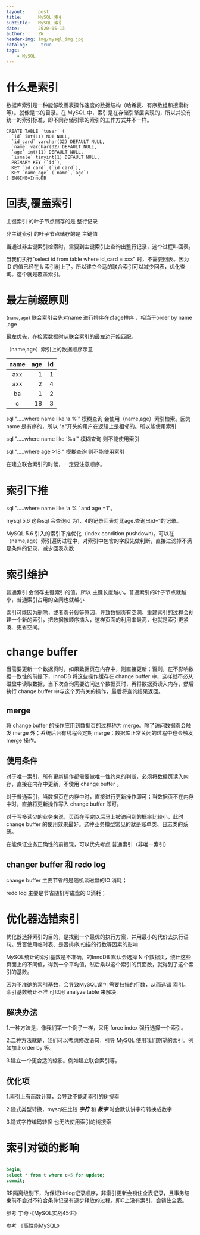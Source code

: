 ```yaml
---
layout:     post
title:      MySQL 索引
subtitle:   MySQL 索引
date:       2020-05-13
author:     ZW
header-img: img/mysql_img.jpg
catalog: 	 true
tags:
    - MySQL
---
```


# 什么是索引
数据库索引是一种能够改善表操作速度的数据结构（哈希表、有序数组和搜索树等）。就像是书的目录。在 MySQL 中，索引是在存储引擎层实现的，所以并没有统一的索引标准，即不同存储引擎的索引的工作方式并不一样。


```
CREATE TABLE `tuser` (
  `id` int(11) NOT NULL,
  `id_card` varchar(32) DEFAULT NULL,
  `name` varchar(32) DEFAULT NULL,
  `age` int(11) DEFAULT NULL,
  `ismale` tinyint(1) DEFAULT NULL,
  PRIMARY KEY (`id`),
  KEY `id_card` (`id_card`),
  KEY `name_age` (`name`,`age`)
) ENGINE=InnoDB
```
# 回表,覆盖索引
主键索引 的叶子节点储存的是 整行记录

非主键索引 的叶子节点储存的是 主键值

当通过非主键索引检索时，需要到主键索引上查询出整行记录，这个过程叫回表。

当我们执行"select id from table where id_card = xxx" 时，不需要回表。因为ID 的值已经在 k 索引树上了。所以建立合适的联合索引可以减少回表，优化查询。这个就是覆盖索引。
# 最左前缀原则
(`name`,`age`) 联合索引会先对name 进行排序在对age排序 ，相当于order by  name ,age

最左优先，在检索数据时从联合索引的最左边开始匹配。

（name,age）索引上的数据顺序示意

 | name           | age  |id  |
 |:-------------:| -----:| ----:|
 | axx           | 1  |1  |
 | axx          | 2  |4  |
 | ba          | 1  |2 |
 | c          | 18 |3 |
   
sql ".....where name like ‘a %’" 模糊查询 会使用（name,age）索引检索。因为name 是有序的，所以 "a"开头的用户在逻辑上是相邻的。所以能使用索引

sql ".....where name like ‘%a’" 模糊查询 则不能使用索引

sql ".....where age >18 " 模糊查询 则不能使用索引


在建立联合索引的时候，一定要注意顺序。


# 索引下推

sql ".....where name like ‘a % ’ and age =1"。
 
mysql 5.6 这条sql 会查询id 为1，4的记录回表对比age.查询出id=1的记录。

MySQL 5.6 引入的索引下推优化（index condition pushdown)。可以在（name,age）索引遍历过程中，对索引中包含的字段先做判断，直接过滤掉不满足条件的记录，减少回表次数


# 索引维护
普通索引 会储存主键索引的值。所以 主键长度越小，普通索引的叶子节点就越小，普通索引占用的空间也就越小

索引可能因为删除，或者页分裂等原因，导致数据页有空洞，重建索引的过程会创建一个新的索引，把数据按顺序插入，这样页面的利用率最高，也就是索引更紧凑、更省空间。



# change buffer

当需要更新一个数据页时，如果数据页在内存中，则直接更新；否则，在不影响数据一致性的前提下，InnoDB 将这些操作缓存在 change buffer 中，这样就不必从磁盘中读取数据，当下次查询需要访问这个数据页时，再将数据页读入内存，然后执行 change  buffer 中与这个页有关的操作，最后将查询结果返回。

## merge
将  change  buffer 的操作应用到数据页的过程称为 merge。除了访问数据页会触发 merge 外；系统后台有线程会定期 merge；数据库正常关闭的过程中也会触发 merge 操作。

## 使用条件
对于唯一索引，所有更新操作都需要做唯一性约束的判断，必须将数据页读入内存，直接在内存中更新，不使用 change  buffer 。

对于普通索引，当数据页在内存中时，直接进行更新操作即可；当数据页不在内存中时，直接将更新操作写入 change buffer 即可。

对于写多读少的业务来说，页面在写完以后马上被访问到的概率比较小，此时 change buffer 的使用效果最好。这种业务模型常见的就是账单类、日志类的系统。

在能保证业务正确性的前提现，可以优先考虑 普通索引（非唯一索引）

## changer buffer 和 redo log
change buffer 主要节省的是随机读磁盘的IO 消耗；

redo log 主要是节省随机写磁盘的IO消耗；


# 优化器选错索引
优化器选择索引的目的，是找到一个最优的执行方案，并用最小的代价去执行语句。受否使用临时表、是否排序,扫描的行数等因素的影响

MySQL统计的索引基数是不准确，的InnoDB 默认会选择 N 个数据页，统计这些页面上的不同值，得到一个平均值，然后乘以这个索引的页面数，就得到了这个索引的基数。

因为不准确的索引基数，会导致MySQL误判 需要扫描的行数，从而选错 索引。索引基数统计不准 可以用 analyze table 来解决

## 解决办法

1.一种方法是，像我们第一个例子一样，采用 force index 强行选择一个索引。

2.二种方法就是，我们可以考虑修改语句，引导 MySQL 使用我们期望的索引。例如加上order by 等。

3.建立一个更合适的缩影。例如建立联合索引等。



## 优化项

1.索引上有函数计算，会导致不能走索引的树搜索

2.隐式类型转换，mysql在比较 ***字符*** 和 ***数字*** 时会默认讲字符转换成数字

3.隐式字符编码转换 也无法使用索引的树搜索


# 索引对锁的影响
```sql

begin;
select * from t where c=5 for update;
commit;
```

RR隔离级别下，为保证binlog记录顺序，非索引更新会锁住全表记录，且事务结束前不会对不符合条件记录有逐步释放的过程。即C上没有索引，会锁住全表。

参考 丁奇 ·《MySQL实战45讲》
    
参考 《高性能MySQL》

